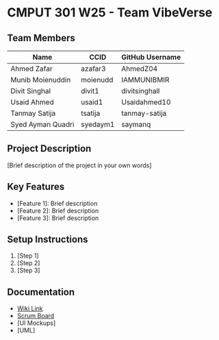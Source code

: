 # CMPUT 301 W25 - Team VibeVerse

## Team Members

| Name        | CCID   | GitHub Username |
| ----------- | ------ | --------------- |
| Ahmed Zafar | azafar3 | AhmedZ04    |
| Munib Moienuddin | moienudd | IAMMUNIBMIR    |
| Divit Singhal | divit1 | divitsinghall     |
| Usaid Ahmed | usaid1 | Usaidahmed10     |
| Tanmay Satija | tsatija | tanmay-satija    |
| Syed Ayman Quadri | syedaym1 | saymanq     |

## Project Description

[Brief description of the project in your own words]

## Key Features

- [Feature 1]: Brief description
- [Feature 2]: Brief description
- [Feature 3]: Brief description

## Setup Instructions

1. [Step 1]
2. [Step 2]
3. [Step 3]

## Documentation

- [Wiki Link](https://github.com/cmput301-w25/project-vibeverse/wiki)
- [Scrum Board](https://github.com/orgs/cmput301-w25/projects/71)
- [UI Mockups]
- [UML]
